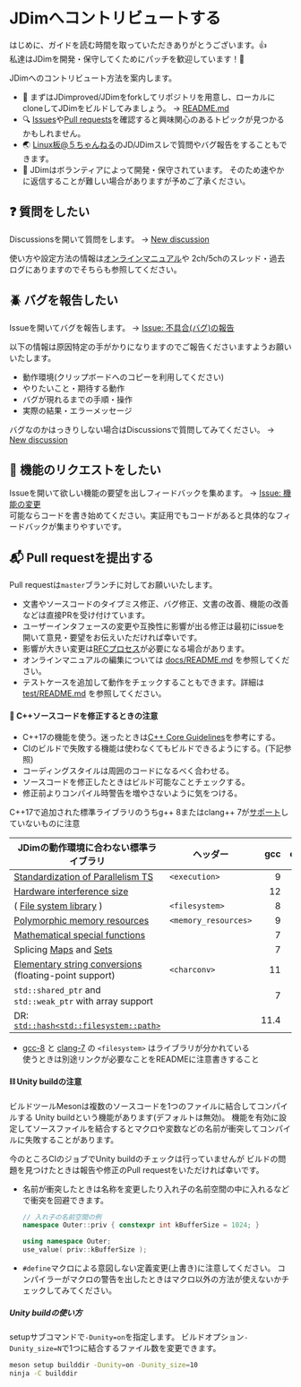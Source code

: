 # JDimへコントリビュートする

はじめに、ガイドを読む時間を取っていただきありがとうございます。:+1:  
私達はJDimを開発・保守してくためにパッチを歓迎しています！:revolving_hearts:

JDimへのコントリビュート方法を案内します。

* :beginner: まずはJDimproved/JDimをforkしてリポジトリを用意し、ローカルにcloneしてJDimをビルドしてみましょう。
  → [README.md][readme-md]
* :mag: [Issues][issues]や[Pull requests][pull-requests]を確認すると興味関心のあるトピックが見つかるかもしれません。
* :earth_asia: [Linux板@５ちゃんねる][linux-5ch]のJD/JDimスレで質問やバグ報告をすることもできます。
* :heart_decoration: JDimはボランティアによって開発・保守されています。
  そのため速やかに返信することが難しい場合がありますが予めご了承ください。


## :question: 質問をしたい
Discussionsを開いて質問をします。 → [New discussion][new-discussion]

使い方や設定方法の情報は[オンラインマニュアル][manual]や
2ch/5chのスレッド・過去ログにありますのでそちらも参照してください。


## :beetle: バグを報告したい
Issueを開いてバグを報告します。 → [Issue: 不具合(バグ)の報告][new-bug-report]

以下の情報は原因特定の手がかりになりますのでご報告くださいますようお願いいたします。

* 動作環境(クリップボードへのコピーを利用してください)
* やりたいこと・期待する動作
* バグが現れるまでの手順・操作
* 実際の結果・エラーメッセージ

バグなのかはっきりしない場合はDiscussionsで質問してみてください。 → [New discussion][new-discussion]


## :muscle: 機能のリクエストをしたい
Issueを開いて欲しい機能の要望を出しフィードバックを集めます。 → [Issue: 機能の変更][new-feature-request]  
可能ならコードを書き始めてください。実証用でもコードがあると具体的なフィードバックが集まりやすいです。


## :mailbox_with_mail: Pull requestを提出する

Pull requestは`master`ブランチに対してお願いいたします。

* 文書やソースコードのタイプミス修正、バグ修正、文書の改善、機能の改善などは直接PRを受け付けています。
* ユーザーインタフェースの変更や互換性に影響が出る修正は最初にissueを開いて意見・要望をお伝えいただければ幸いです。
* 影響が大きい変更は[RFCプロセス][rfcs]が必要になる場合があります。
* オンラインマニュアルの編集については [docs/README.md][docs-readme] を参照してください。
* テストケースを追加して動作をチェックすることもできます。詳細は [test/README.md][test-readme] を参照してください。

#### :pencil: C++ソースコードを修正するときの注意

* C++17の機能を使う。迷ったときは[C++ Core Guidelines][isocpp]を参考にする。
* CIのビルドで失敗する機能は使わなくてもビルドできるようにする。(下記参照)
* コーディングスタイルは周囲のコードになるべく合わせる。
* ソースコードを修正したときはビルド可能なことチェックする。
* 修正前よりコンパイル時警告を増やさないように気をつける。

C++17で追加された標準ライブラリのうちg++ 8またはclang++ 7が[サポート][support]していないものに注意

| JDimの動作環境に合わない標準ライブラリ | ヘッダー | gcc | clang |
| --- | --- | ---:| ---:|
| [Standardization of Parallelism TS][cpp17exe] | `<execution>` | 9 | n/a |
| [Hardware interference size][cpp17his]  | | 12 | n/a |
| ( [File system library][cpp17fs] ) | `<filesystem>` | 8 | 7 |
| [Polymorphic memory resources][cpp17pmr] | `<memory_resources>` | 9 | 16 |
| [Mathematical special functions][cpp17math] | | 7 | n/a |
| Splicing [Maps][cpp17maps] and [Sets][cpp17sets] | | 7 | 8 |
| [Elementary string conversions][cpp17conv] (floating-point support) | `<charconv>` | 11 | n/a |
| `std::shared_ptr` and `std::weak_ptr` with array support | | 7 | 11 |
| DR: [`std::hash<std::filesystem::path>`][cpp17fspathhash] | | 11.4  | n/a |

* [gcc-8][gcc8fs] と [clang-7][clang7fs] の `<filesystem>` はライブラリが分かれている  
  使うときは別途リンクが必要なことをREADMEに注意書きすること

[readme-md]: https://github.com/JDimproved/JDim/tree/master/README.md
[issues]: https://github.com/JDimproved/JDim/issues
[pull-requests]: https://github.com/JDimproved/JDim/pulls
[linux-5ch]: https://mao.5ch.net/linux/
[new-discussion]: https://github.com/JDimproved/JDim/discussions/new
[new-bug-report]: https://github.com/JDimproved/JDim/issues/new?assignees=&labels=bug&template=bug-report.md&title=
[new-feature-request]: https://github.com/JDimproved/JDim/issues/new?assignees=&labels=feature&template=feature-request.md&title=
[manual]: https://jdimproved.github.io/JDim/
[rfcs]: https://github.com/JDimproved/rfcs
[docs-readme]: https://github.com/JDimproved/JDim/tree/master/docs/README.md
[test-readme]: https://github.com/JDimproved/JDim/tree/master/test/README.md
[isocpp]: https://isocpp.github.io/CppCoreGuidelines/CppCoreGuidelines
[support]: https://en.cppreference.com/w/cpp/compiler_support/17
[clang7fs]: https://releases.llvm.org/7.1.0/projects/libcxx/docs/UsingLibcxx.html
[cpp17exe]: https://en.cppreference.com/w/cpp/header/execution
[cpp17his]: https://en.cppreference.com/w/cpp/thread/hardware_destructive_interference_size
[gcc8fs]: https://stackoverflow.com/questions/53201991/how-to-use-stdfilesystem-on-gcc-8
[cpp17fs]: https://en.cppreference.com/w/cpp/filesystem
[cpp17pmr]: https://en.cppreference.com/w/cpp/header/memory_resource
[cpp17math]: https://en.cppreference.com/w/cpp/numeric/special_functions
[cpp17maps]: https://en.cppreference.com/w/cpp/container/map/merge
[cpp17sets]: https://en.cppreference.com/w/cpp/container/set/merge
[cpp17conv]: https://en.cppreference.com/w/cpp/header/charconv
[cpp17fspathhash]: https://en.cppreference.com/w/cpp/filesystem/path/hash

#### :chains: Unity buildの注意
ビルドツールMesonは複数のソースコードを1つのファイルに結合してコンパイルする
Unity buildという機能があります(デフォルトは無効)。
機能を有効に設定してソースファイルを結合するとマクロや変数などの名前が衝突してコンパイルに失敗することがあります。

今のところCIのジョブでUnity buildのチェックは行っていませんが
ビルドの問題を見つけたときは報告や修正のPull requestをいただければ幸いです。

* 名前が衝突したときは名称を変更したり入れ子の名前空間の中に入れるなどで衝突を回避できます。
  ```cpp
  // 入れ子の名前空間の例
  namespace Outer::priv { constexpr int kBufferSize = 1024; }

  using namespace Outer;
  use_value( priv::kBufferSize );
  ```
* `#define`マクロによる意図しない定義変更(上書き)に注意してください。
  コンパイラーがマクロの警告を出したときはマクロ以外の方法が使えないかチェックしてみてください。

##### Unity buildの使い方
setupサブコマンドで`-Dunity=on`を指定します。
ビルドオプション`-Dunity_size=N`で1つに結合するファイル数を変更できます。
```sh
meson setup builddir -Dunity=on -Dunity_size=10
ninja -C builddir
```
